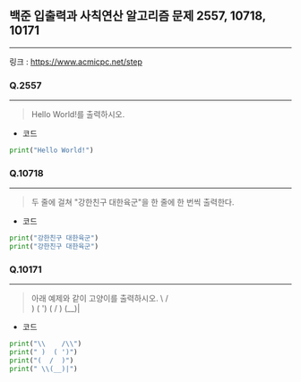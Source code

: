 ## 백준 입출력과 사칙연산 알고리즘 문제 2557, 10718, 10171
-------
링크 : https://www.acmicpc.net/step
  
### Q.2557
-----
>Hello World!를 출력하시오.
 
* 코드 
```py
print("Hello World!")
```
### Q.10718
-----
>두 줄에 걸쳐 "강한친구 대한육군"을 한 줄에 한 번씩 출력한다.

* 코드
```py
print("강한친구 대한육군")
print("강한친구 대한육군")
```
### Q.10171
-----
>아래 예제와 같이 고양이를 출력하시오.
\    /\
 )  ( ')
(  /  )
 \(__)|

* 코드
```py
print("\\    /\\")
print(" )  ( ')")
print("(  /  )")
print(" \\(__)|")
```